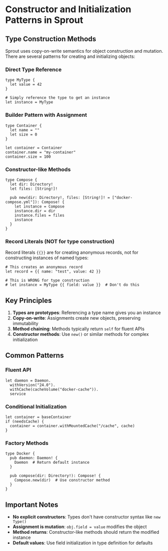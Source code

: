 # Constructor and Initialization Patterns in Sprout

## Type Construction Methods

Sprout uses copy-on-write semantics for object construction and mutation. There are several patterns for creating and initializing objects:

### Direct Type Reference
```sprout
type MyType {
  let value = 42
}

# Simply reference the type to get an instance
let instance = MyType
```

### Builder Pattern with Assignment
```sprout
type Container {
  let name = ""
  let size = 0
}

let container = Container
container.name = "my-container"
container.size = 100
```

### Constructor-like Methods
```sprout
type Compose {
  let dir: Directory!
  let files: [String!]!
  
  pub new(dir: Directory!, files: [String!]! = ["docker-compose.yml"]): Compose! {
    let instance = Compose
    instance.dir = dir
    instance.files = files
    instance
  }
}
```

### Record Literals (NOT for type construction)
Record literals `{{}}` are for creating anonymous records, not for constructing instances of named types:

```sprout
# This creates an anonymous record
let record = {{ name: "test", value: 42 }}

# This is WRONG for type construction
# let instance = MyType {{ field: value }}  # Don't do this
```

## Key Principles

1. **Types are prototypes**: Referencing a type name gives you an instance
2. **Copy-on-write**: Assignments create new objects, preserving immutability
3. **Method chaining**: Methods typically return `self` for fluent APIs
4. **Constructor methods**: Use `new()` or similar methods for complex initialization

## Common Patterns

### Fluent API
```sprout
let daemon = Daemon.
  withVersion("24.0").
  withCache(cacheVolume("docker-cache")).
  service
```

### Conditional Initialization
```sprout
let container = baseContainer
if (needsCache) {
  container = container.withMountedCache("/cache", cache)
}
```

### Factory Methods
```sprout
type Docker {
  pub daemon: Daemon! {
    Daemon  # Return default instance
  }
  
  pub compose(dir: Directory!): Compose! {
    Compose.new(dir)  # Use constructor method
  }
}
```

## Important Notes

- **No explicit constructors**: Types don't have constructor syntax like `new Type()`
- **Assignment is mutation**: `obj.field = value` modifies the object
- **Method returns**: Constructor-like methods should return the modified instance
- **Default values**: Use field initialization in type definition for defaults